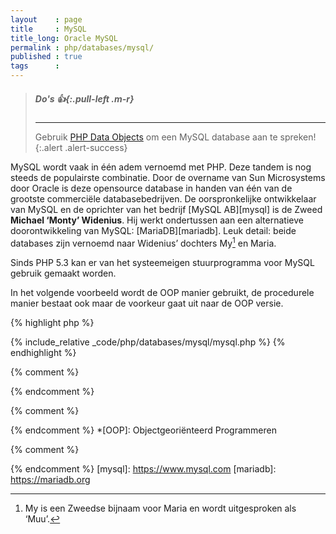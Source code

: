 ```yaml
---
layout    : page
title     : MySQL
title_long: Oracle MySQL
permalink : php/databases/mysql/
published : true
tags      :
---
```


> ##### **Do's** *:thumbsup:*{:.pull-left .m-r}
> ---
> Gebruik [PHP Data Objects](../pdo/) om een MySQL database aan te spreken!
{:.alert .alert-success}

MySQL wordt vaak in één adem vernoemd met PHP. Deze tandem is nog steeds de populairste combinatie. Door de overname van Sun Microsystems door Oracle is deze opensource database in handen van één van de grootste commerciële databasebedrijven. De oorspronkelijke ontwikkelaar van MySQL en de oprichter van het bedrijf [MySQL AB][mysql] is de Zweed **Michael ‘Monty’ Widenius**. Hij werkt ondertussen aan een alternatieve doorontwikkeling van MySQL: [MariaDB][mariadb]. Leuk detail: beide databases zijn vernoemd naar Widenius’ dochters My[^1] en Maria.

Sinds PHP 5.3 kan er van het systeemeigen stuurprogramma voor MySQL gebruik gemaakt worden.

In het volgende voorbeeld wordt de OOP manier gebruikt, de procedurele manier bestaat ook maar de voorkeur gaat uit naar de OOP versie.

{% highlight php %}
<!-- databases/mysql/mysql.php -->
{% include_relative _code/php/databases/mysql/mysql.php %}
{% endhighlight %}


{% comment %}
<!-- ⚓ Voetnoten -->
{% endcomment %}
[^1]: My is een Zweedse bijnaam voor Maria en wordt uitgesproken als ‘Muu’.

{% comment %}
<!-- ⚓ Afkortingen -->
{% endcomment %}
*[OOP]:                     Objectgeoriënteerd Programmeren

{% comment %}
<!-- ⚓ Hyperlinks -->
{% endcomment %}
[mysql]:                    https://www.mysql.com
[mariadb]:                  https://mariadb.org